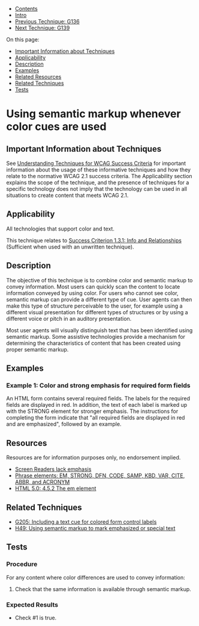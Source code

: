 -   [Contents](https://www.w3.org/WAI/WCAG21/Techniques/#techniques "Table of Contents")
-   [Intro](https://www.w3.org/WAI/WCAG21/Techniques/#introduction "Introduction to Techniques")
-   [Previous Technique: G136](G136)
-   [Next Technique: G139](G139)

On this page:

-   [Important Information about Techniques](#important-information)
-   [Applicability](#applicability)
-   [Description](#description)
-   [Examples](#examples)
-   [Related Resources](#resources)
-   [Related Techniques](#related)
-   [Tests](#tests)

Using semantic markup whenever color cues are used
==================================================

Important Information about Techniques
--------------------------------------

See [Understanding Techniques for WCAG Success Criteria](https://www.w3.org/WAI/WCAG21/Understanding/understanding-techniques) for important information about the usage of these informative techniques and how they relate to the normative WCAG 2.1 success criteria. The Applicability section explains the scope of the technique, and the presence of techniques for a specific technology does not imply that the technology can be used in all situations to create content that meets WCAG 2.1.

Applicability
-------------

All technologies that support color and text.

This technique relates to [Success Criterion 1.3.1: Info and Relationships](https://www.w3.org/WAI/WCAG21/Understanding/info-and-relationships) (Sufficient when used with an unwritten technique).

Description
-----------

The objective of this technique is to combine color and semantic markup to convey information. Most users can quickly scan the content to locate information conveyed by using color. For users who cannot see color, semantic markup can provide a different type of cue. User agents can then make this type of structure perceivable to the user, for example using a different visual presentation for different types of structures or by using a different voice or pitch in an auditory presentation.

Most user agents will visually distinguish text that has been identified using semantic markup. Some assistive technologies provide a mechanism for determining the characteristics of content that has been created using proper semantic markup.

Examples
--------

### Example 1: Color and strong emphasis for required form fields

An HTML form contains several required fields. The labels for the required fields are displayed in red. In addition, the text of each label is marked up with the STRONG element for stronger emphasis. The instructions for completing the form indicate that "all required fields are displayed in red and are emphasized", followed by an example.

Resources
---------

Resources are for information purposes only, no endorsement implied.

-   [Screen Readers lack emphasis](https://www.paciellogroup.com/blog/2008/02/screen-readers-lack-emphasis/)
-   [Phrase elements: EM, STRONG, DFN, CODE, SAMP, KBD, VAR, CITE, ABBR, and ACRONYM](https://www.w3.org/TR/1999/REC-html401-19991224/struct/text.html#h-9.2.1)
-   [HTML 5.0: 4.5.2 The em element](https://www.w3.org/TR/html5/text-level-semantics.html#the-em-element)

Related Techniques
------------------

-   [G205: Including a text cue for colored form control labels](https://www.w3.org/WAI/WCAG21/Techniques/general/G205)
-   [H49: Using semantic markup to mark emphasized or special text](https://www.w3.org/WAI/WCAG21/Techniques/html/H49)

Tests
-----

### Procedure

For any content where color differences are used to convey information:

1.  Check that the same information is available through semantic markup.

### Expected Results

-   Check \#1 is true.
